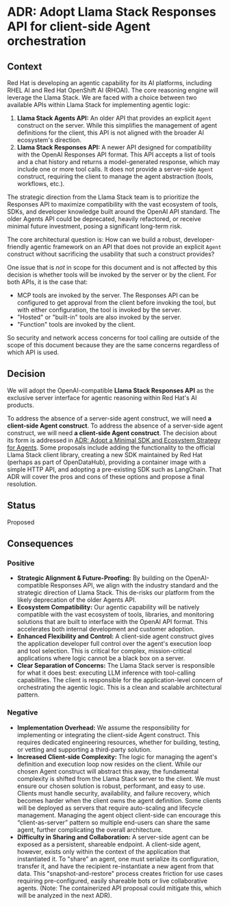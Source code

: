 # ADR: Adopt Llama Stack Responses API for client-side Agent orchestration

## Context

Red Hat is developing an agentic capability for its AI platforms, including RHEL AI and Red Hat OpenShift AI (RHOAI). The core reasoning engine will leverage the Llama Stack. We are faced with a choice between two available APIs within Llama Stack for implementing agentic logic:

1. **Llama Stack Agents API:** An older API that provides an explicit `Agent` construct on the server. While this simplifies the management of agent definitions for the client, this API is not aligned with the broader AI ecosystem's direction.
2. **Llama Stack Responses API:** A newer API designed for compatibility with the OpenAI Responses API format. This API accepts a list of tools and a chat history and returns a model-generated response, which may include one or more tool calls. It does not provide a server-side `Agent` construct, requiring the client to manage the agent abstraction (tools, workflows, etc.).

The strategic direction from the Llama Stack team is to prioritize the Responses API to maximize compatibility with the vast ecosystem of tools, SDKs, and developer knowledge built around the OpenAI API standard. The older Agents API could be deprecated, heavily refactored, or receive minimal future investment, posing a significant long-term risk.

The core architectural question is: How can we build a robust, developer-friendly agentic framework on an API that does not provide an explicit `Agent` construct without sacrificing the usability that such a construct provides?

One issue that is *not* in scope for this document and is not affected by this decision is whether tools will be invoked by the server or by the client.  For both APIs, it is the case that:

* MCP tools are invoked by the server.  The Responses API can be configured to get approval from the client before invoking the tool, but with either configuration, the tool is invoked by the server.
* "Hosted" or "built-in" tools are also invoked by the server.
* "Function" tools are invoked by the client.

So security and network access concerns for tool calling are outside of the scope of this document because they are the same concerns regardless of which API is used.

## Decision

We will adopt the OpenAI-compatible **Llama Stack Responses API** as the exclusive server interface for agentic reasoning within Red Hat's AI products.

To address the absence of a server-side agent construct, we will need **a client-side Agent construct**.  To address the absence of a server-side agent construct, we will need **a client-side Agent construct**.  The decision about its form is addressed in [ADR: Adopt a Minimal SDK and Ecosystem Strategy for Agents](https://github.com/opendatahub-io/agents/pull/2). Some proposals include adding the functionality to the official Llama Stack client library, creating a new SDK maintained by Red Hat (perhaps as part of OpenDataHub), providing a container image with a simple HTTP API, and adopting a pre-existing SDK such as LangChain. That ADR will cover the pros and cons of these options and propose a final resolution.

## Status

Proposed

## Consequences

### Positive

* **Strategic Alignment & Future-Proofing:** By building on the OpenAI-compatible Responses API, we align with the industry standard and the strategic direction of Llama Stack. This de-risks our platform from the likely deprecation of the older Agents API.
* **Ecosystem Compatibility:** Our agentic capability will be natively compatible with the vast ecosystem of tools, libraries, and monitoring solutions that are built to interface with the OpenAI API format. This accelerates both internal development and customer adoption.
* **Enhanced Flexibility and Control:** A client-side agent construct gives the application developer full control over the agent's execution loop and tool selection. This is critical for complex, mission-critical applications where logic cannot be a black box on a server.
* **Clear Separation of Concerns:** The Llama Stack server is responsible for what it does best: executing LLM inference with tool-calling capabilities. The client is responsible for the application-level concern of orchestrating the agentic logic. This is a clean and scalable architectural pattern.

### Negative

* **Implementation Overhead:** We assume the responsibility for implementing or integrating the client-side Agent construct. This requires dedicated engineering resources, whether for building, testing, or vetting and supporting a third-party solution.
* **Increased Client-side Complexity:** The logic for managing the agent's definition and execution loop now resides on the client. While our chosen Agent construct will abstract this away, the fundamental complexity is shifted from the Llama Stack server to the client. We must ensure our chosen solution is robust, performant, and easy to use. Clients must handle security, availability, and failure recovery, which becomes harder when the client owns the agent definition.  Some clients will be deployed as servers that require auto-scaling and lifecycle management.  Managing the agent object client-side can encourage this “client-as-server” pattern so multiple end-users can share the same agent, further complicating the overall architecture.
* **Difficulty in Sharing and Collaboration:** A server-side agent can be exposed as a persistent, shareable endpoint. A client-side agent, however, exists only within the context of the application that instantiated it. To "share" an agent, one must serialize its configuration, transfer it, and have the recipient re-instantiate a new agent from that data. This "snapshot-and-restore" process creates friction for use cases requiring pre-configured, easily shareable bots or live collaborative agents. (Note: The containerized API proposal could mitigate this, which will be analyzed in the next ADR).
